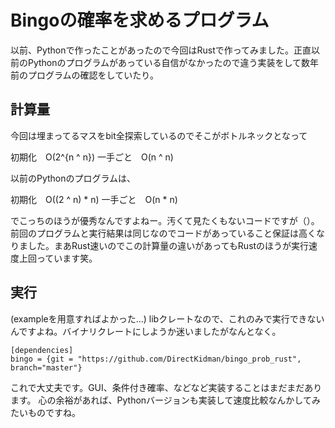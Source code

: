 # Bingoの確率を求めるプログラム

以前、Pythonで作ったことがあったので今回はRustで作ってみました。正直以前のPythonのプログラムがあっている自信がなかったので違う実装をして数年前のプログラムの確認をしていたり。

## 計算量
今回は埋まってるマスをbit全探索しているのでそこがボトルネックとなって

初期化　O(2^{n ^ n})
一手ごと　O(n ^ n)


以前のPythonのプログラムは、


初期化　O((2 ^ n) * n)
一手ごと　O(n * n)


でこっちのほうが優秀なんですよねー。汚くて見たくもないコードですが（）。
前回のプログラムと実行結果は同じなのでコードがあっていること保証は高くなりました。まあRust速いのでこの計算量の違いがあってもRustのほうが実行速度上回っています笑。

## 実行
(exampleを用意すればよかった...)
libクレートなので、これのみで実行できないんですよね。バイナリクレートにしようか迷いましたがなんとなく。

```
[dependencies]
bingo = {git = "https://github.com/DirectKidman/bingo_prob_rust", branch="master"}
```

これで大丈夫です。GUI、条件付き確率、などなど実装することはまだまだあります。
心の余裕があれば、Pythonバージョンも実装して速度比較なんかしてみたいものですね。

